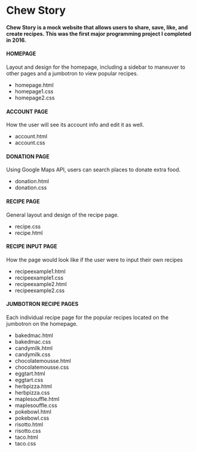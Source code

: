 # Chew Story
#### Chew Story is a mock website that allows users to share, save, like, and create recipes. This was the first major programming project I completed in 2016.

#### HOMEPAGE
Layout and design for the homepage, including a sidebar to maneuver to other pages 
and a jumbotron to view popular recipes.

* homepage.html
* homepage1.css
* homepage2.css

#### ACCOUNT PAGE
How the user will see its account info and edit it as well.
* account.html
* account.css

#### DONATION PAGE
Using Google Maps API, users can search places to donate extra food.
* donation.html
* donation.css

#### RECIPE PAGE
General layout and design of the recipe page.
* recipe.css
* recipe.html

#### RECIPE INPUT PAGE
How the page would look like if the user were to input their own recipes
* recipeexample1.html
* recipeexample1.css
* recipeexample2.html
* recipeexample2.css

#### JUMBOTRON RECIPE PAGES
Each individual recipe page for the popular recipes located on the jumbotron on the homepage.
* bakedmac.html
* bakedmac.css
* candymilk.html
* candymilk.css
* chocolatemousse.html
* chocolatemousse.css
* eggtart.html
* eggtart.css
* herbpizza.html
* herbpizza.css
* maplesouffle.html
* maplesouffle.css
* pokebowl.html
* pokebowl.css
* risotto.html
* risotto.css
* taco.html
* taco.css





